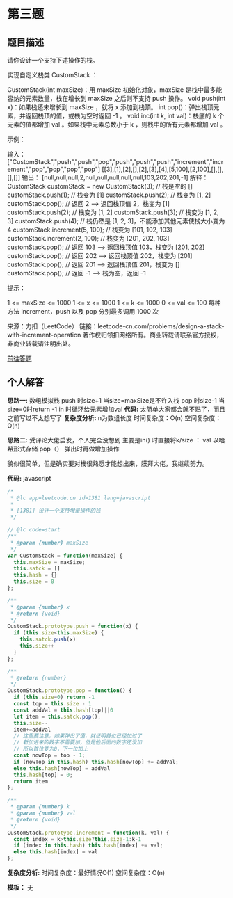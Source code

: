# 第三题
## 题目描述
请你设计一个支持下述操作的栈。

实现自定义栈类 CustomStack ：

CustomStack(int maxSize)：用 maxSize 初始化对象，maxSize 是栈中最多能容纳的元素数量，栈在增长到 maxSize 之后则不支持 push 操作。
void push(int x)：如果栈还未增长到 maxSize ，就将 x 添加到栈顶。
int pop()：弹出栈顶元素，并返回栈顶的值，或栈为空时返回 -1 。
void inc(int k, int val)：栈底的 k 个元素的值都增加 val 。如果栈中元素总数小于 k ，则栈中的所有元素都增加 val 。

示例：

输入：
["CustomStack","push","push","pop","push","push","push","increment","increment","pop","pop","pop","pop"]
[[3],[1],[2],[],[2],[3],[4],[5,100],[2,100],[],[],[],[]]
输出：
[null,null,null,2,null,null,null,null,null,103,202,201,-1]
解释：
CustomStack customStack = new CustomStack(3); // 栈是空的 []
customStack.push(1); // 栈变为 [1]
customStack.push(2); // 栈变为 [1, 2]
customStack.pop(); // 返回 2 --> 返回栈顶值 2，栈变为 [1]
customStack.push(2); // 栈变为 [1, 2]
customStack.push(3); // 栈变为 [1, 2, 3]
customStack.push(4); // 栈仍然是 [1, 2, 3]，不能添加其他元素使栈大小变为 4
customStack.increment(5, 100); // 栈变为 [101, 102, 103]
customStack.increment(2, 100); // 栈变为 [201, 202, 103]
customStack.pop(); // 返回 103 --> 返回栈顶值 103，栈变为 [201, 202]
customStack.pop(); // 返回 202 --> 返回栈顶值 202，栈变为 [201]
customStack.pop(); // 返回 201 --> 返回栈顶值 201，栈变为 []
customStack.pop(); // 返回 -1 --> 栈为空，返回 -1

提示：

1 <= maxSize <= 1000
1 <= x <= 1000
1 <= k <= 1000
0 <= val <= 100
每种方法 increment，push 以及 pop 分别最多调用 1000 次

来源：力扣（LeetCode）
链接：leetcode-cn.com/problems/design-a-stack-with-increment-operation
著作权归领扣网络所有。商业转载请联系官方授权，非商业转载请注明出处。

[前往答题](https://github.com/leetcode-pp/91alg-2/issues/17)

## 个人解答

**思路一:**
数组模拟栈
push 时size+1 当size=maxSize是不许入栈
pop 时size-1 当size=0时return -1
in 时循环给元素增加val
**代码:**
太简单大家都会就不贴了，而且之前写过不太想写了
**复杂度分析:**
n为数组长度
时间复杂度：O(n)
空间复杂度：O(n)

**思路二:**
受评论大佬启发，个人完全没想到
主要是in() 时直接将k/size ： val 以哈希形式存储
pop（） 弹出时再做增加操作

貌似很简单，但是确实要对栈很熟悉才能想出来，膜拜大佬，我继续努力。

**代码:**
javascript
``` javascript
/*
 * @lc app=leetcode.cn id=1381 lang=javascript
 *
 * [1381] 设计一个支持增量操作的栈
 */

// @lc code=start
/**
 * @param {number} maxSize
 */
var CustomStack = function(maxSize) {
  this.maxSize = maxSize;
  this.satck = []
  this.hash = {}
  this.size = 0
};

/** 
 * @param {number} x
 * @return {void}
 */
CustomStack.prototype.push = function(x) {
  if (this.size<this.maxSize) {
    this.satck.push(x)
    this.size++
  }
};

/**
 * @return {number}
 */
CustomStack.prototype.pop = function() {
  if (this.size=0) return -1
  const top = this.size - 1
  const addVal = this.hash[top]||0
  let item = this.satck.pop();
  this.size-- 
  item+=addVal
  // 这里要注意，如果弹出了值，就证明首位已经加过了
  // 新加进来的数字不需要加，但是他后面的数字还没加
  // 所以首位变为0，下一位加上
  const nowTop = top - 1;
  if (nowTop in this.hash) this.hash[nowTop] += addVal;
  else this.hash[nowTop] = addVal
  this.hash[top] = 0;
  return item
};

/** 
 * @param {number} k 
 * @param {number} val
 * @return {void}
 */
CustomStack.prototype.increment = function(k, val) {
  const index = k>this.size?this.size-1:k-1
  if (index in this.hash) this.hash[index] += val;
  else this.hash[index] = val
};
```

**复杂度分析:**
时间复杂度：最好情况O(1)
空间复杂度：O(n)

**模板：** 无 
